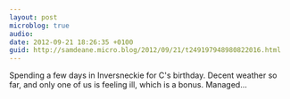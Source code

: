 ```yaml
---
layout: post
microblog: true
audio: 
date: 2012-09-21 18:26:35 +0100
guid: http://samdeane.micro.blog/2012/09/21/t249197948980822016.html
---
```

Spending a few days in Inversneckie for C's birthday. Decent weather so far, and only one of us is feeling ill, which is a bonus. Managed...

